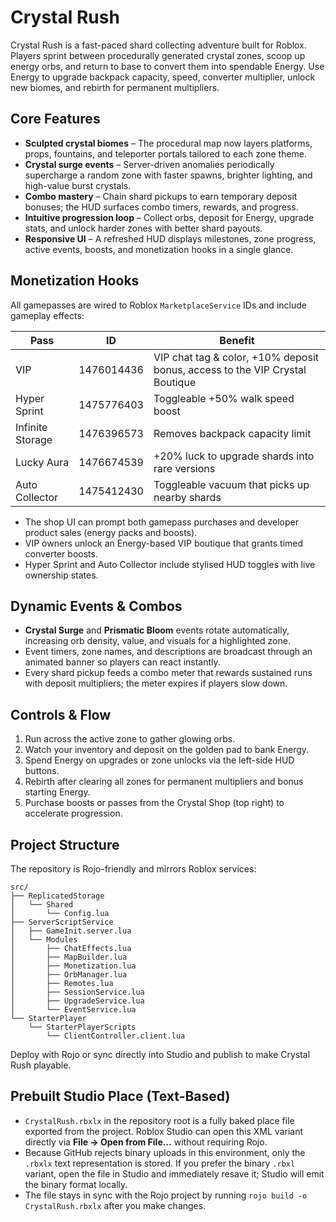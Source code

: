 # Crystal Rush

Crystal Rush is a fast-paced shard collecting adventure built for Roblox. Players sprint between procedurally generated crystal zones, scoop up energy orbs, and return to base to convert them into spendable Energy. Use Energy to upgrade backpack capacity, speed, converter multiplier, unlock new biomes, and rebirth for permanent multipliers.

## Core Features

- **Sculpted crystal biomes** – The procedural map now layers platforms, props, fountains, and teleporter portals tailored to each zone theme.
- **Crystal surge events** – Server-driven anomalies periodically supercharge a random zone with faster spawns, brighter lighting, and high-value burst crystals.
- **Combo mastery** – Chain shard pickups to earn temporary deposit bonuses; the HUD surfaces combo timers, rewards, and progress.
- **Intuitive progression loop** – Collect orbs, deposit for Energy, upgrade stats, and unlock harder zones with better shard payouts.
- **Responsive UI** – A refreshed HUD displays milestones, zone progress, active events, boosts, and monetization hooks in a single glance.

## Monetization Hooks

All gamepasses are wired to Roblox `MarketplaceService` IDs and include gameplay effects:

| Pass | ID | Benefit |
| --- | --- | --- |
| VIP | 1476014436 | VIP chat tag & color, +10% deposit bonus, access to the VIP Crystal Boutique |
| Hyper Sprint | 1475776403 | Toggleable +50% walk speed boost |
| Infinite Storage | 1476396573 | Removes backpack capacity limit |
| Lucky Aura | 1476674539 | +20% luck to upgrade shards into rare versions |
| Auto Collector | 1475412430 | Toggleable vacuum that picks up nearby shards |

- The shop UI can prompt both gamepass purchases and developer product sales (energy packs and boosts).
- VIP owners unlock an Energy-based VIP boutique that grants timed converter boosts.
- Hyper Sprint and Auto Collector include stylised HUD toggles with live ownership states.

## Dynamic Events & Combos

- **Crystal Surge** and **Prismatic Bloom** events rotate automatically, increasing orb density, value, and visuals for a highlighted zone.
- Event timers, zone names, and descriptions are broadcast through an animated banner so players can react instantly.
- Every shard pickup feeds a combo meter that rewards sustained runs with deposit multipliers; the meter expires if players slow down.

## Controls & Flow

1. Run across the active zone to gather glowing orbs.
2. Watch your inventory and deposit on the golden pad to bank Energy.
3. Spend Energy on upgrades or zone unlocks via the left-side HUD buttons.
4. Rebirth after clearing all zones for permanent multipliers and bonus starting Energy.
5. Purchase boosts or passes from the Crystal Shop (top right) to accelerate progression.

## Project Structure

The repository is Rojo-friendly and mirrors Roblox services:

```
src/
├── ReplicatedStorage
│   └── Shared
│       └── Config.lua
├── ServerScriptService
│   ├── GameInit.server.lua
│   └── Modules
│       ├── ChatEffects.lua
│       ├── MapBuilder.lua
│       ├── Monetization.lua
│       ├── OrbManager.lua
│       ├── Remotes.lua
│       ├── SessionService.lua
│       ├── UpgradeService.lua
│       └── EventService.lua
└── StarterPlayer
    └── StarterPlayerScripts
        └── ClientController.client.lua
```

Deploy with Rojo or sync directly into Studio and publish to make Crystal Rush playable.

## Prebuilt Studio Place (Text-Based)

- `CrystalRush.rbxlx` in the repository root is a fully baked place file exported from the project. Roblox Studio can open this
  XML variant directly via **File → Open from File…** without requiring Rojo.
- Because GitHub rejects binary uploads in this environment, only the `.rbxlx` text representation is stored. If you prefer the
  binary `.rbxl` variant, open the file in Studio and immediately resave it; Studio will emit the binary format locally.
- The file stays in sync with the Rojo project by running `rojo build -o CrystalRush.rbxlx` after you make changes.
